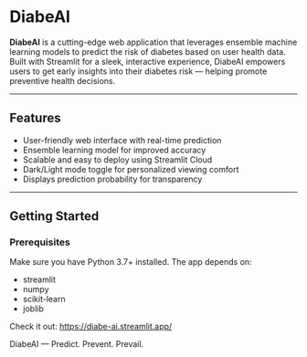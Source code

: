 # DiabeAI

**DiabeAI** is a cutting-edge web application that leverages ensemble machine learning models to predict the risk of diabetes based on user health data. Built with Streamlit for a sleek, interactive experience, DiabeAI empowers users to get early insights into their diabetes risk — helping promote preventive health decisions.

---

## Features

- User-friendly web interface with real-time prediction
- Ensemble learning model for improved accuracy
- Scalable and easy to deploy using Streamlit Cloud
- Dark/Light mode toggle for personalized viewing comfort
- Displays prediction probability for transparency

---

## Getting Started

### Prerequisites

Make sure you have Python 3.7+ installed. The app depends on:

- streamlit
- numpy
- scikit-learn
- joblib

Check it out:
https://diabe-ai.streamlit.app/

DiabeAI — Predict. Prevent. Prevail.
